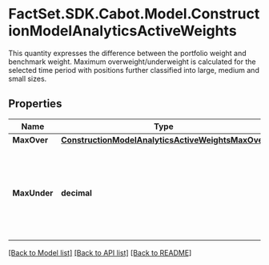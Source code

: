 # FactSet.SDK.Cabot.Model.ConstructionModelAnalyticsActiveWeights
This quantity expresses the difference between the portfolio weight and benchmark weight. Maximum overweight/underweight is calculated for the selected time period with positions further classified into large, medium and small sizes.

## Properties

Name | Type | Description | Notes
------------ | ------------- | ------------- | -------------
**MaxOver** | [**ConstructionModelAnalyticsActiveWeightsMaxOver**](ConstructionModelAnalyticsActiveWeightsMaxOver.md) |  | [optional] 
**MaxUnder** | **decimal** | The lowest observed difference between the portfolio weight and benchmark weight. | [optional] 

[[Back to Model list]](../README.md#documentation-for-models) [[Back to API list]](../README.md#documentation-for-api-endpoints) [[Back to README]](../README.md)

